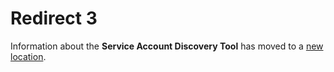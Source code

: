 [title]: # (Redirect 3)
[tags]: # ()
[priority]: # (10105)
[display]: # (none)

# Redirect 3

Information about the **Service Account Discovery Tool** has moved to a [new location](../../ref-items/discovery-tool/).



  

  
